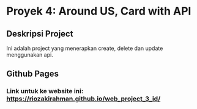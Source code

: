 # Proyek 4: Around US, Card with API

## Deskripsi Project

Ini adalah project yang menerapkan create, delete dan update menggunakan api.

## Github Pages

### Link untuk ke website ini: https://riozakirahman.github.io/web_project_3_id/

